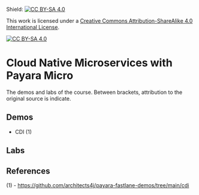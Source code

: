
Shield: [![CC BY-SA 4.0][cc-by-sa-shield]][cc-by-sa]

This work is licensed under a
[Creative Commons Attribution-ShareAlike 4.0 International License][cc-by-sa].

[![CC BY-SA 4.0][cc-by-sa-image]][cc-by-sa]

[cc-by-sa]: http://creativecommons.org/licenses/by-sa/4.0/
[cc-by-sa-image]: https://licensebuttons.net/l/by-sa/4.0/88x31.png
[cc-by-sa-shield]: https://img.shields.io/badge/License-CC%20BY--SA%204.0-lightgrey.svg


# Cloud Native Microservices with Payara Micro

The demos and labs of the course.  Between brackets, attribution to the original source is indicate.

## Demos

- CDI (1)


## Labs






## References

(1) - https://github.com/architects4j/payara-fastlane-demos/tree/main/cdi
